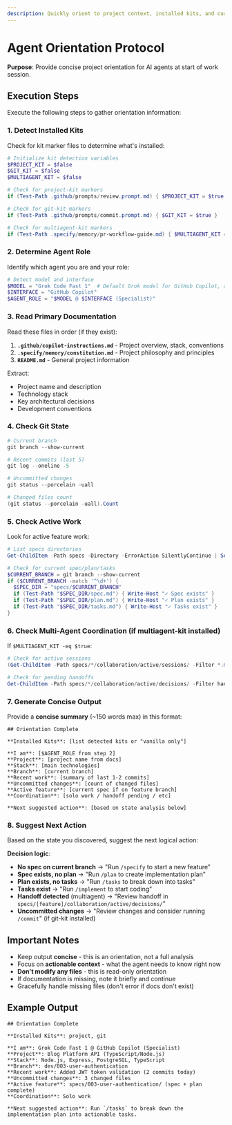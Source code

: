 ```yaml
---
description: Quickly orient to project context, installed kits, and current state
---
```


# Agent Orientation Protocol

**Purpose**: Provide concise project orientation for AI agents at start of work session.

## Execution Steps

Execute the following steps to gather orientation information:

### 1. Detect Installed Kits

Check for kit marker files to determine what's installed:

```powershell
# Initialize kit detection variables
$PROJECT_KIT = $false
$GIT_KIT = $false
$MULTIAGENT_KIT = $false

# Check for project-kit markers
if (Test-Path .github/prompts/review.prompt.md) { $PROJECT_KIT = $true }

# Check for git-kit markers
if (Test-Path .github/prompts/commit.prompt.md) { $GIT_KIT = $true }

# Check for multiagent-kit markers
if (Test-Path .specify/memory/pr-workflow-guide.md) { $MULTIAGENT_KIT = $true }
```

### 2. Determine Agent Role

Identify which agent you are and your role:

```powershell
# Detect model and interface
$MODEL = "Grok Code Fast 1"  # Default Grok model for GitHub Copilot, adjust based on actual model used
$INTERFACE = "GitHub Copilot"
$AGENT_ROLE = "$MODEL @ $INTERFACE (Specialist)"
```

### 3. Read Primary Documentation

Read these files in order (if they exist):

1. **`.github/copilot-instructions.md`** - Project overview, stack, conventions
2. **`.specify/memory/constitution.md`** - Project philosophy and principles
3. **`README.md`** - General project information

Extract:
- Project name and description
- Technology stack
- Key architectural decisions
- Development conventions

### 4. Check Git State

```powershell
# Current branch
git branch --show-current

# Recent commits (last 5)
git log --oneline -5

# Uncommitted changes
git status --porcelain -uall

# Changed files count
(git status --porcelain -uall).Count
```

### 5. Check Active Work

Look for active feature work:

```powershell
# List specs directories
Get-ChildItem -Path specs -Directory -ErrorAction SilentlyContinue | Select-Object -Last 3 -ExpandProperty Name

# Check for current spec/plan/tasks
$CURRENT_BRANCH = git branch --show-current
if ($CURRENT_BRANCH -match '^\d+') {
  $SPEC_DIR = "specs/$CURRENT_BRANCH"
  if (Test-Path "$SPEC_DIR/spec.md") { Write-Host "✓ Spec exists" }
  if (Test-Path "$SPEC_DIR/plan.md") { Write-Host "✓ Plan exists" }
  if (Test-Path "$SPEC_DIR/tasks.md") { Write-Host "✓ Tasks exist" }
}
```

### 6. Check Multi-Agent Coordination (if multiagent-kit installed)

If `$MULTIAGENT_KIT -eq $true`:

```powershell
# Check for active sessions
(Get-ChildItem -Path specs/*/collaboration/active/sessions/ -Filter *.md -Recurse -ErrorAction SilentlyContinue).Count

# Check for pending handoffs
Get-ChildItem -Path specs/*/collaboration/active/decisions/ -Filter handoff-*.md -Recurse -ErrorAction SilentlyContinue | Select-Object -First 1
```

### 7. Generate Concise Output

Provide a **concise summary** (~150 words max) in this format:

```
## Orientation Complete

**Installed Kits**: [list detected kits or "vanilla only"]

**I am**: [$AGENT_ROLE from step 2]
**Project**: [project name from docs]
**Stack**: [main technologies]
**Branch**: [current branch]
**Recent work**: [summary of last 1-2 commits]
**Uncommitted changes**: [count of changed files]
**Active feature**: [current spec if on feature branch]
**Coordination**: [solo work / handoff pending / etc]

**Next suggested action**: [based on state analysis below]
```

### 8. Suggest Next Action

Based on the state you discovered, suggest the next logical action:

**Decision logic**:

- **No spec on current branch** → "Run `/specify` to start a new feature"
- **Spec exists, no plan** → "Run `/plan` to create implementation plan"
- **Plan exists, no tasks** → "Run `/tasks` to break down into tasks"
- **Tasks exist** → "Run `/implement` to start coding"
- **Handoff detected** (multiagent) → "Review handoff in `specs/[feature]/collaboration/active/decisions/`"
- **Uncommitted changes** → "Review changes and consider running `/commit`" (if git-kit installed)

## Important Notes

- Keep output **concise** - this is an orientation, not a full analysis
- Focus on **actionable context** - what the agent needs to know right now
- **Don't modify any files** - this is read-only orientation
- If documentation is missing, note it briefly and continue
- Gracefully handle missing files (don't error if docs don't exist)

## Example Output

```
## Orientation Complete

**Installed Kits**: project, git

**I am**: Grok Code Fast 1 @ GitHub Copilot (Specialist)
**Project**: Blog Platform API (TypeScript/Node.js)
**Stack**: Node.js, Express, PostgreSQL, TypeScript
**Branch**: dev/003-user-authentication
**Recent work**: Added JWT token validation (2 commits today)
**Uncommitted changes**: 3 changed files
**Active feature**: specs/003-user-authentication/ (spec + plan complete)
**Coordination**: Solo work

**Next suggested action**: Run `/tasks` to break down the implementation plan into actionable tasks.
```
